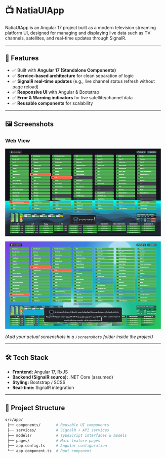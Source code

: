# 📺 NatiaUIApp

NatiaUIApp is an Angular 17 project built as a modern television streaming platform UI, designed for managing and displaying live data such as TV channels, satellites, and real-time updates through SignalR.

---

## 🚀 Features
- ✅ Built with **Angular 17 (Standalone Components)**
- ✅ **Service-based architecture** for clean separation of logic
- ✅ **SignalR real-time updates** (e.g., live channel status refresh without page reload)
- ✅ **Responsive UI** with Angular & Bootstrap
- ✅ **Error & Warning indicators** for live satellite/channel data
- ✅ **Reusable components** for scalability

---

## 🖼️ Screenshots

### Web View
![Screenshot](/src/screenshots/Screenshot1.png)


![Screenshot](/src/screenshots/Screenshot2.png)

*(Add your actual screenshots in a `/screenshots` folder inside the project)*

---

## 🛠️ Tech Stack
- **Frontend:** Angular 17, RxJS
- **Backend (SignalR source):** .NET Core (assumed)
- **Styling:** Bootstrap / SCSS
- **Real-time:** SignalR integration

---

## 📂 Project Structure
```bash
src/app/
 ├── components/       # Reusable UI components
 ├── services/         # SignalR + API services
 ├── models/           # TypeScript interfaces & models
 ├── pages/            # Main feature pages
 ├── app.config.ts     # Angular configuration
 └── app.component.ts  # Root component
